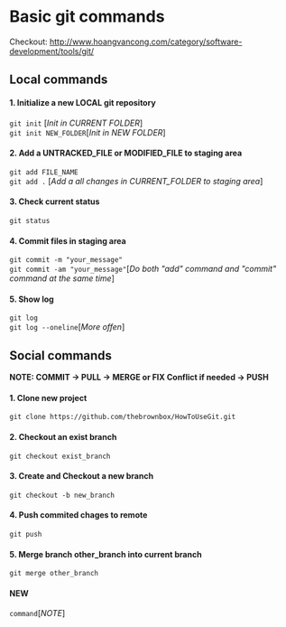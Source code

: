 # Basic git commands
Checkout: http://www.hoangvancong.com/category/software-development/tools/git/

## Local commands
#### 1. Initialize a new LOCAL git repository 
```git init``` [_Init in CURRENT FOLDER_]<br/>
```git init NEW_FOLDER```[_Init in NEW FOLDER_]
#### 2. Add a UNTRACKED_FILE or MODIFIED_FILE to staging area
```git add FILE_NAME``` <br/>
```git add .``` [_Add a all changes in CURRENT_FOLDER to staging area_]
#### 3. Check current status
```git status```
#### 4. Commit files in staging area
```git commit -m "your_message"``` <br/>
```git commit -am "your_message"```[_Do both "add" command and "commit" command at the same time_]
#### 5. Show log
```git log``` <br/>
```git log --oneline```[_More offen_]


## Social commands
**NOTE: COMMIT -> PULL -> MERGE or FIX Conflict if needed -> PUSH** <br/>
#### 1. Clone new project
```git clone https://github.com/thebrownbox/HowToUseGit.git```
#### 2. Checkout an exist branch 
```git checkout exist_branch```
#### 3. Create and Checkout a new branch
```git checkout -b new_branch```
#### 4. Push commited chages to remote
```git push```
#### 5. Merge branch other_branch into current branch
```git merge other_branch```

#### NEW
```command```[_NOTE_]
